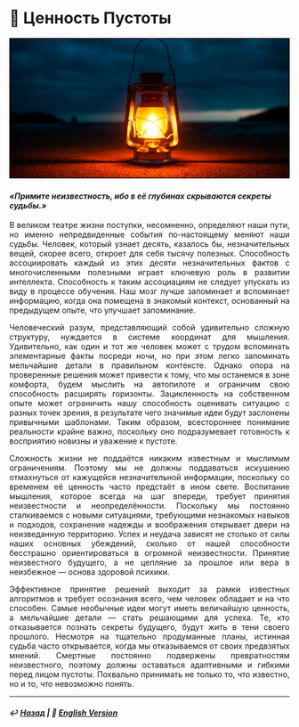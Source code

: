 # 🧠 Ценность Пустоты

![Ценность Пустоты](image.png)

#### <i>«Примите неизвестность, ибо в&nbsp;её&nbsp;глубинах скрываются секреты судьбы.»</i>

<p align="justify">В великом театре жизни поступки, несомненно, определяют наши пути, но именно непредвиденные события по-настоящему меняют наши судьбы. Человек, который узнает десять, казалось бы, незначительных вещей, скорее всего, откроет для себя тысячу полезных. Способность ассоциировать каждый из этих десяти незначительных фактов с многочисленными полезными играет ключевую роль в развитии интеллекта. Способность к таким ассоциациям не следует упускать из виду в процессе обучения. Наш мозг лучше запоминает и вспоминает информацию, когда она помещена в знакомый контекст, основанный на предыдущем опыте, что улучшает запоминание.</p>

<p align="justify">Человеческий разум, представляющий собой удивительно сложную структуру, нуждается в системе координат для мышления. Удивительно, как один и тот же человек может с трудом вспоминать элементарные факты посреди ночи, но при этом легко запоминать мельчайшие детали в правильном контексте. Однако опора на проверенные решения может привести к тому, что мы останемся в зоне комфорта, будем мыслить на автопилоте и ограничим свою способность расширять горизонты. Зацикленность на собственном опыте может ограничить нашу способность оценивать ситуацию с разных точек зрения, в результате чего значимые идеи будут заслонены привычными шаблонами. Таким образом, всестороннее понимание реальности крайне важно, поскольку оно подразумевает готовность к восприятию новизны и уважение к пустоте.</p>

<p align="justify">Сложность жизни не поддаётся никаким известным и мыслимым ограничениям. Поэтому мы не должны поддаваться искушению отмахнуться от кажущейся незначительной информации, поскольку со временем её ценность часто предстаёт в ином свете. Воспитание мышления, которое всегда на шаг впереди, требует принятия неизвестности и неопределённости. Поскольку мы постоянно сталкиваемся с новыми ситуациями, требующими незнакомых навыков и подходов, сохранение надежды и воображения открывает двери на неизведанную территорию. Успех и неудача зависят не столько от силы наших основных убеждений, сколько от нашей способности бесстрашно ориентироваться в огромной неизвестности. Принятие неизвестного будущего, а не цепляние за прошлое или вера в неизбежное — основа здоровой психики.</p>

<p align="justify">Эффективное принятие решений выходит за рамки известных алгоритмов и требует осознания всего, чем человек обладает и на что способен. Самые необычные идеи могут иметь величайшую ценность, а мельчайшие детали — стать решающими для успеха. Те, кто отказывается познать секреты будущего, будут жить в тени своего прошлого. Несмотря на тщательно продуманные планы, истинная судьба часто открывается, когда мы отказываемся от своих предвзятых мнений. Смертные постоянно подвержены превратностям неизвестного, поэтому должны оставаться адаптивными и гибкими перед лицом пустоты. Похвально принимать не только то, что известно, но и то, что невозможно понять.</p>

***

##### ↩️ [Назад](https://rozephyros.github.io/index-2.html) | 🗽 [English Version](english.md)
